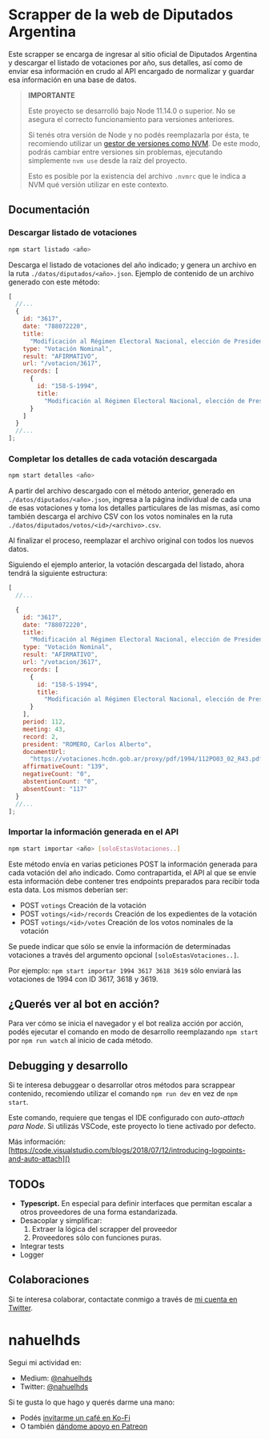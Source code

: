 # Scrapper de la web de Diputados Argentina

Este scrapper se encarga de ingresar al sitio oficial de Diputados Argentina y descargar el listado de votaciones por año,
sus detalles, así como de enviar esa información en crudo al API encargado de normalizar y guardar esa información en una
base de datos.

> **IMPORTANTE**
>
> Este proyecto se desarrolló bajo Node 11.14.0 o superior. No se asegura el correcto funcionamiento para versiones anteriores.
>
> Si tenés otra versión de Node y no podés reemplazarla por ésta, te recomiendo utilizar un [gestor de versiones como NVM](https://github.com/nvm-sh/nvm).
> De este modo, podrás cambiar entre versiones sin problemas, ejecutando simplemente `nvm use` desde la raíz del proyecto.
>
> Esto es posible por la existencia del archivo `.nvmrc` que le indica a NVM qué versión utilizar en este contexto.

## Documentación

### Descargar listado de votaciones

```sh
npm start listado <año>
```

Descarga el listado de votaciones del año indicado; y genera un archivo en la ruta `./datos/diputados/<año>.json`.
Ejemplo de contenido de un archivo generado con este método:

```js
[
  //...
  {
    id: "3617",
    date: "788072220",
    title:
      "Modificación al Régimen Electoral Nacional, elección de Presidente y Vicepresidente de la Nación, Senadores y Diputados Nacionales - En General",
    type: "Votación Nominal",
    result: "AFIRMATIVO",
    url: "/votacion/3617",
    records: [
      {
        id: "158-S-1994",
        title:
          "Modificación al Régimen Electoral Nacional, elección de Presidente y Vicepresidente de la Nación, Senadores y Diputados Nacionales - En General "
      }
    ]
  }
  //...
];
```

### Completar los detalles de cada votación descargada

```sh
npm start detalles <año>
```

A partir del archivo descargado con el método anterior, generado en `./datos/diputados/<año>.json`, ingresa a la página
individual de cada una de esas votaciones y toma los detalles particulares de las mismas, así como también descarga el archivo CSV con los votos nominales en la ruta `./datos/diputados/votos/<id>/<archivo>.csv`.

Al finalizar el proceso, reemplazar el archivo original con todos los nuevos datos.

Siguiendo el ejemplo anterior, la votación descargada del listado, ahora tendrá la siguiente estructura:

```js
[
  //...

  {
    id: "3617",
    date: "788072220",
    title:
      "Modificación al Régimen Electoral Nacional, elección de Presidente y Vicepresidente de la Nación, Senadores y Diputados Nacionales - En General",
    type: "Votación Nominal",
    result: "AFIRMATIVO",
    url: "/votacion/3617",
    records: [
      {
        id: "158-S-1994",
        title:
          "Modificación al Régimen Electoral Nacional, elección de Presidente y Vicepresidente de la Nación, Senadores y Diputados Nacionales - En General "
      }
    ],
    period: 112,
    meeting: 43,
    record: 2,
    president: "ROMERO, Carlos Alberto",
    documentUrl:
      "https://votaciones.hcdn.gob.ar/proxy/pdf/1994/112PO03_02_R43.pdf",
    affirmativeCount: "139",
    negativeCount: "0",
    abstentionCount: "0",
    absentCount: "117"
  }
  //...
];
```

### Importar la información generada en el API

```sh
npm start importar <año> [soloEstasVotaciones..]
```

Este método envía en varias peticiones POST la información generada para cada votación del año indicado. Como contrapartida,
el API al que se envíe esta información debe contener tres endpoints preparados para recibir toda esta data. Los mismos
deberían ser:

- POST `votings` Creación de la votación
- POST `votings/<id>/records` Creación de los expedientes de la votación
- POST `votings/<id>/votes` Creación de los votos nominales de la votación

Se puede indicar que sólo se envíe la información de determinadas votaciones a través del argumento opcional `[soloEstasVotaciones..]`.

Por ejemplo: `npm start importar 1994 3617 3618 3619` sólo enviará las votaciones de 1994
con ID 3617, 3618 y 3619.

## ¿Querés ver al bot en acción?

Para ver cómo se inicia el navegador y el bot realiza acción por acción, podés ejecutar el comando en modo de desarrollo
reemplazando `npm start` por `npm run watch` al inicio de cada método.

## Debugging y desarrollo

Si te interesa debuggear o desarrollar otros métodos para scrappear contenido, recomiendo utilizar el comando
`npm run dev` en vez de `npm start`.

Este comando, requiere que tengas el IDE configurado con _auto-attach para Node_.
Si utilizás VSCode, este proyecto lo tiene activado por defecto.

Más información: [https://code.visualstudio.com/blogs/2018/07/12/introducing-logpoints-and-auto-attach]()

## TODOs

- **Typescript.** En especial para definir interfaces que permitan escalar a otros proveedores de una forma estandarizada.
- Desacoplar y simplificar:
  1. Extraer la lógica del scrapper del proveedor
  1. Proveedores sólo con funciones puras.
- Integrar tests
- Logger

## Colaboraciones

Si te interesa colaborar, contactate conmigo a través de [mi cuenta en Twitter](https://twitter.com/nahuelhds).

# nahuelhds

Segui mi actividad en:

- Medium: [@nahuelhds](http://medium.com/@nahuelhds)
- Twitter: [@nahuelhds](https://twitter.com/nahuelhds)

Si te gusta lo que hago y querés darme una mano:

- Podés [invitarme un café en Ko-Fi](https://ko-fi.com/nahuelhds)
- O también [dándome apoyo en Patreon](https://www.patreon.com/nahuelhds)
